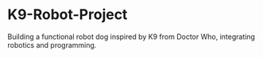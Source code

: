 # K9-Robot-Project
Building a functional robot dog inspired by K9 from Doctor Who, integrating robotics and programming.

